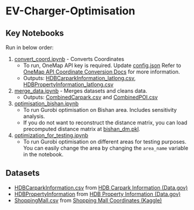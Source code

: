 # EV-Charger-Optimisation
## Key Notebooks
Run in below order:
1. [convert_coord.ipynb](./convert_coord.ipynb) - Converts Coordinates
    - To run, OneMap API key is required. Update [config.json](./config.json) Refer to [OneMap API Coordinate Conversion Docs](https://www.onemap.gov.sg/apidocs/apidocs/#coordinateConverters) for more information.
    - Outputs: [HDBCarparkInformation_latlong.csv](./data/HDBCarparkInformation_latlong.csv), [HDBPropertyInformation_latlong.csv](./data/HDBPropertyInformation_latlong.csv)
2. [merge_data.ipynb](./merge_data.ipynb) - Merges datasets and cleans data. 
    - Outputs: [CombinedCarpark.csv](./data/CombinedCarpark.csv) and [CombinedPOI.csv](./data/CombinedPOI.csv)
3. [optimisation_bishan.ipynb](./optimisation_bishan.ipynb)
    - To run Gurobi optimisation on Bishan area. Includes sensitivity analysis.
    - If you do not want to reconstruct the distance matrix, you can load precomputed distance matrix at [bishan_dm.pkl](./data/pkl/bishan_dm.pkl).
4. [optimization_for_testing.ipynb](./optimization_for_testing.ipynb)
    - To run Gurobi optimisation on different areas for testing purposes. You can easily change the area by changing the `area_name` variable in the notebook.

## Datasets
- [HDBCarparkInformation.csv](./data/HDBCarparkInformation.csv) from [HDB Carpark Information (Data.gov)](https://beta.data.gov.sg/datasets/d_23f946fa557947f93a8043bbef41dd09/view)
- [HDBPropertyInformation](./data/HDBPropertyInformation.csv) from [HDB Property Information (Data.gov)](https://beta.data.gov.sg/datasets/d_17f5382f26140b1fdae0ba2ef6239d2f/view)
- [ShoppingMall.csv](./data/ShoppingMall.csv) from [Shopping Mall Coordinates (Kaggle)](https://www.kaggle.com/datasets/karthikgangula/shopping-mall-coordinates)